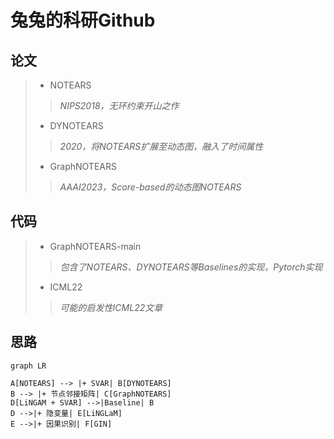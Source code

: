 # 兔兔的科研Github
## 论文
> + NOTEARS
> > *NIPS2018，无环约束开山之作*
> + DYNOTEARS 
> >*2020，将NOTEARS扩展至动态图，融入了时间属性*
> + GraphNOTEARS 
> > *AAAI2023，Score-based的动态图NOTEARS*
## 代码
> + GraphNOTEARS-main 
> > *包含了NOTEARS、DYNOTEARS等Baselines的实现，Pytorch实现*
> + ICML22
> >  *可能的启发性ICML22文章*
  
## 思路
```mermaid
graph LR

A[NOTEARS] --> |+ SVAR| B[DYNOTEARS]
B --> |+ 节点邻接矩阵| C[GraphNOTEARS]
D[LiNGAM + SVAR] -->|Baseline| B
D -->|+ 隐变量| E[LiNGLaM]
E -->|+ 因果识别| F[GIN]

```
